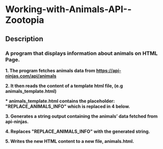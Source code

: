 # Working-with-Animals-API--Zootopia

## Description
### A program that displays information about animals on HTML Page.  

__1. The program fetches animals data from https://api-ninjas.com/api/animals__

__2. It then reads the content of a template html file, (e.g animals_template.html)__

__* animals_template.html contains the placeholder: "__REPLACE_ANIMALS_INFO__" which is replaced in 4 below.__

__3. Generates a string output containing the animals’ data fetched from api-ninjas.__

__4. Replaces "__REPLACE_ANIMALS_INFO__" with the generated string.__

__5. Writes the new HTML content to a new file, animals.html.__
